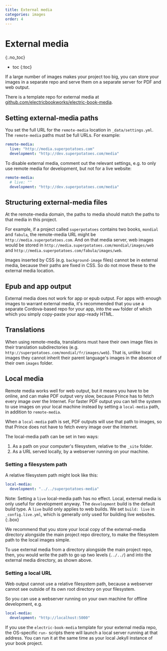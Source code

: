 ```yaml
---
title: External media
categories: images
order: 4
---
```


# External media
{:.no_toc}

* toc
{:toc}

If a large number of images makes your project too big, you can store your images in a separate repo and serve them on a separate server for PDF and web output.

There is a template repo for external media at [github.com/electricbookworks/electric-book-media](https://github.com/electricbookworks/electric-book-media).

## Setting external-media paths

You set the full URL for the `remote-media` location in `_data/settings.yml`. The `remote-media` paths must be full URLs. For example:

``` yaml
remote-media:
  live: "http://media.superpotatoes.com"
  development: "http://dev.superpotatoes.com/media"
```

To disable external media, comment out the relevant settings, e.g. to only use remote media for development, but not for a live website:

``` yaml
remote-media:
  # live: ""
  development: "http://dev.superpotatoes.com/media"
```

## Structuring external-media files

At the remote-media domain, the paths to media should match the paths to that media in this project.

For example, if a project called `superpotatoes` contains two books, `mondial` and `fabula`, the remote-media URL might be `http://media.superpotatoes.com`. And on that media server, web images would be stored in `http://media.superpotatoes.com/mondial/images/web` and `http://media.superpotatoes.com/fabula/images/web`.

Images inserted by CSS (e.g. `background-image` files) cannot be in external media, because their paths are fixed in CSS. So do not move these to the external media location.

## Epub and app output

External media does not work for app or epub output. For apps with enough images to warrant external media, it's recommended that you use a separate Cordova-based repo for your app, into the `www` folder of which which you simply copy-paste your app-ready HTML.

## Translations

When using remote-media, translations must have their own image files in their translation subdirectories (e.g. `http://superpotatoes.com/mondial/fr/images/web`). That is, unlike local images they cannot inherit their parent language's images in the absence of their own `images` folder.

## Local media

Remote media works well for web output, but it means you have to be online, and can make PDF output very slow, because Prince has to fetch every image over the Internet. For faster PDF output you can tell the system to use images on your local machine instead by setting a `local-media` path, in addition to `remote-media`.

When a `local-media` path is set, PDF outputs will use that path to images, so that Prince does not have to fetch every image over the Internet.

The local-media path can be set in two ways:

1. As a path on your computer's filesystem, relative to the `_site` folder.
2. As a URL served locally, by a webserver running on your machine.

### Setting a filesystem path

A relative filesystem path might look like this:

``` yaml
local-media:
  development: "../../superpotatoes-media"
```

Note: Setting a `live` local-media path has no effect. Local, external media is only useful for development anyway. The `development` build is the default build type. A `live` build only applies to web builds. We set `build: live` in `_config.live.yml`, which is generally only used for building live websites.
{:.box}

We recommend that you store your local copy of the external-media directory alongside the main project repo directory, to make the filesystem path to the local images simple.

To use external media from a directory alongside the main project repo, then, you would write the path to go up two levels (`../../`) and into the external media directory, as shown above.

### Setting a local URL

Web output cannot use a relative filesystem path, because a webserver cannot see outside of its own root directory on your filesystem.

So you can use a webserver running on your own machine for offline development, e.g.

``` yaml
local-media:
  development: "http://localhost:5000"
```

If you use the `electric-book-media` template for your external media repo, the OS-specific `run-` scripts there will launch a local server running at that address. You can run it at the same time as your local Jekyll instance of your book project.
